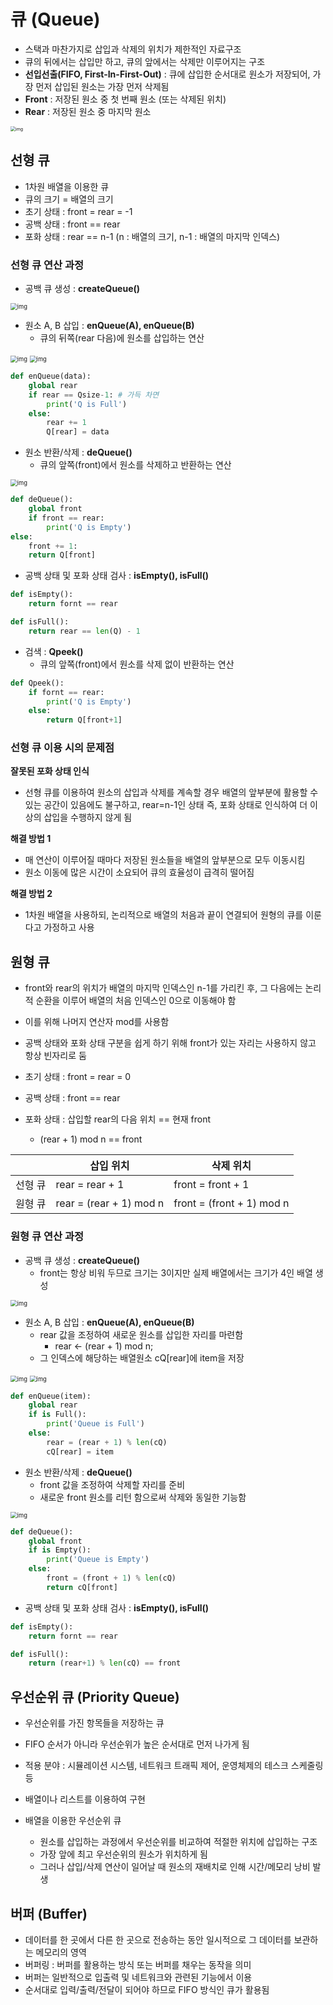 # 큐 (Queue)

- 스택과 마찬가지로 삽입과 삭제의 위치가 제한적인 자료구조
- 큐의 뒤에서는 삽입만 하고, 큐의 앞에서는 삭제만 이루어지는 구조
- **선입선출(FIFO, First-In-First-Out)** : 큐에 삽입한 순서대로 원소가 저장되어, 가장 먼저 삽입된 원소는 가장 먼저 삭제됨
- **Front** : 저장된 원소 중 첫 번째 원소 (또는 삭제된 위치)
- **Rear** : 저장된 원소 중 마지막 원소

<img src="https://blog.kakaocdn.net/dn/5NOv1/btqSTINnoq8/4f8bjzzf6W4POewlq8At31/img.png" alt="img" style="zoom: 50%;" />



## 선형 큐

- 1차원 배열을 이용한 큐
- 큐의 크기 = 배열의 크기
- 초기 상태 : front = rear = -1
- 공백 상태 : front == rear
- 포화 상태 : rear == n-1 (n : 배열의 크기, n-1 : 배열의 마지막 인덱스)



### 선형 큐 연산 과정

- 공백 큐 생성 : **createQueue()**

<img src="https://velog.velcdn.com/images%2Fsuitepotato%2Fpost%2F0f51ac3c-3647-447f-a301-a659c9477d16%2Fqueue_calc_01.svg" alt="img" style="zoom: 67%;" />



- 원소 A, B 삽입 : **enQueue(A), enQueue(B)**
  - 큐의 뒤쪽(rear 다음)에 원소를 삽입하는 연산

<img src="https://velog.velcdn.com/images%2Fsuitepotato%2Fpost%2F6e281fb1-4b9f-4ce4-a6a9-c9cca1584f40%2Fqueue_calc_02.svg" alt="img" style="zoom: 67%;" />

<img src="https://velog.velcdn.com/images%2Fsuitepotato%2Fpost%2F16913c0e-3b0a-48f1-8d20-cd741be0f6f6%2Fqueue_calc_03.svg" alt="img" style="zoom: 67%;" />

```python
def enQueue(data):
    global rear
    if rear == Qsize-1:	# 가득 차면
        print('Q is Full')
    else:
        rear += 1
        Q[rear] = data
```



- 원소 반환/삭제 : **deQueue()**
  - 큐의 앞쪽(front)에서 원소를  삭제하고 반환하는 연산

<img src="https://velog.velcdn.com/images%2Fsuitepotato%2Fpost%2F9e5f098a-b7f8-471e-81ed-ff886643c18b%2Fqueue_calc_04.svg" alt="img" style="zoom: 67%;" />

```python
def deQueue():
    global front
    if front == rear:
        print('Q is Empty')
else:
    front += 1:
    return Q[front]
```



- 공백 상태 및 포화 상태 검사 : **isEmpty(), isFull()**

```python
def isEmpty():
    return fornt == rear

def isFull():
    return rear == len(Q) - 1
```



- 검색 : **Qpeek()**
  - 큐의 앞쪽(front)에서 원소를 삭제 없이 반환하는 연산

```python
def Qpeek():
    if fornt == rear:
        print('Q is Empty')
    else:
        return Q[front+1]
```



### 선형 큐 이용 시의 문제점

**잘못된 포화 상태 인식**

- 선형 큐를 이용하여 원소의 삽입과 삭제를 계속할 경우 배열의 앞부분에 활용할 수 있는 공간이 있음에도 불구하고, rear=n-1인 상태 즉, 포화 상태로 인식하여 더 이상의 삽입을 수행하지 않게 됨

**해결 방법 1**

- 매 연산이 이루어질 때마다 저장된 원소들을 배열의 앞부분으로 모두 이동시킴
- 원소 이동에 많은 시간이 소요되어 큐의 효율성이 급격히 떨어짐

**해결 방법 2**

- 1차원 배열을 사용하되, 논리적으로 배열의 처음과 끝이 연결되어 원형의 큐를 이룬다고 가정하고 사용



## 원형 큐

- front와 rear의 위치가 배열의 마지막 인덱스인 n-1를 가리킨 후, 그 다음에는 논리적 순환을 이루어 배열의 처음 인덱스인 0으로 이동해야 함
- 이를 위해 나머지 연산자 mod를 사용함

- 공백 상태와 포화 상태 구분을 쉽게 하기 위해 front가 있는 자리는 사용하지 않고 항상 빈자리로 둠
- 초기 상태 : front = rear = 0
- 공백 상태 : front == rear
- 포화 상태 : 삽입할 rear의 다음 위치 == 현재 front
  - (rear + 1) mod n == front

|         | 삽입 위치               | 삭제 위치                 |
| ------- | ----------------------- | ------------------------- |
| 선형 큐 | rear = rear + 1         | front = front + 1         |
| 원형 큐 | rear = (rear + 1) mod n | front = (front + 1) mod n |



### 원형 큐 연산 과정

- 공백 큐 생성 : **createQueue()**
  -  front는 항상 비워 두므로 크기는 3이지만 실제 배열에서는 크기가 4인 배열 생성

<img src="https://velog.velcdn.com/images%2Fsuitepotato%2Fpost%2F86424bc1-be48-421e-a07c-238d303fdae1%2Fcircle_queue_calc_01.svg" alt="img" style="zoom: 67%;" />



- 원소 A, B 삽입 : **enQueue(A), enQueue(B)**
  - rear 값을 조정하여 새로운 원소를 삽입한 자리를 마련함
    - rear <- (rear + 1) mod n;
  - 그 인덱스에 해당하는 배열원소 cQ[rear]에 item을 저장

<img src="https://velog.velcdn.com/images%2Fsuitepotato%2Fpost%2F97e7a160-1915-4678-bbf3-f1cb7b2ccfa5%2Fcircle_queue_calc_02.svg" alt="img" style="zoom:67%;" />

<img src="https://velog.velcdn.com/images%2Fsuitepotato%2Fpost%2F3741a4dd-9db3-43f2-9a96-09b775fd46c5%2Fcircle_queue_calc_03.svg" alt="img" style="zoom:67%;" />

```python
def enQueue(item):
    global rear
    if is Full():
        print('Queue is Full')
    else:
        rear = (rear + 1) % len(cQ)
        cQ[rear] = item
```



- 원소 반환/삭제 : **deQueue()**
  - front 값을 조정하여 삭제할 자리를 준비
  - 새로운 front 원소를 리턴 함으로써 삭제와 동일한 기능함

<img src="https://velog.velcdn.com/images%2Fsuitepotato%2Fpost%2Fa88f0f74-2627-4947-b74b-3afb66087813%2Fcircle_queue_calc_04.svg" alt="img" style="zoom:67%;" />

```python
def deQueue():
    global front
    if is Empty():
        print('Queue is Empty')
    else:
        front = (front + 1) % len(cQ)
        return cQ[front]
```



- 공백 상태 및 포화 상태 검사 : **isEmpty(), isFull()**

```python
def isEmpty():
    return fornt == rear

def isFull():
    return (rear+1) % len(cQ) == front
```



## 우선순위 큐 (Priority Queue)

- 우선순위를 가진 항목들을 저장하는 큐
- FIFO 순서가 아니라 우선순위가 높은 순서대로 먼저 나가게 됨
- 적용 분야 : 시뮬레이션 시스템, 네트워크 트래픽 제어, 운영체제의 테스크 스케줄링 등

- 배열이나 리스트를  이용하여 구현

- 배열을 이용한 우선순위 큐
  - 원소를 삽입하는 과정에서 우선순위를 비교하여 적절한 위치에 삽입하는 구조
  - 가장 앞에 최고 우선순위의 원소가 위치하게 됨
  - 그러나 삽입/삭제 연산이 일어날 때 원소의 재배치로 인해 시간/메모리 낭비 발생



## 버퍼 (Buffer) 

- 데이터를 한 곳에서 다른 한 곳으로 전송하는 동안 일시적으로 그 데이터를 보관하는 메모리의 영역
- 버퍼링 : 버퍼를 활용하는 방식 또는 버퍼를 채우는 동작을 의미
- 버퍼는 일반적으로 입출력 및 네트워크와 관련된 기능에서 이용
- 순서대로 입력/출력/전달이 되어야 하므로 FIFO 방식인 큐가 활용됨

